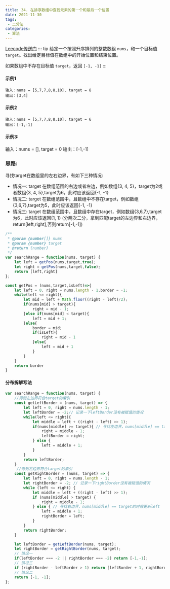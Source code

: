 ```yaml
---
title: 34. 在排序数组中查找元素的第一个和最后一个位置
date: 2021-11-30
tags:
 - 二分法
categories: 
 - 算法
---
```


[Leecode传送门](https://leetcode-cn.com/problems/find-first-and-last-position-of-element-in-sorted-array/on/)
::: tip 
给定一个按照升序排列的整数数组 `nums`，和一个目标值 `target`。找出给定目标值在数组中的开始位置和结束位置。

如果数组中不存在目标值 `target`，返回 `[-1, -1]`
:::

#### 示例1
```
输入：nums = [5,7,7,8,8,10], target = 8
输出：[3,4]
```

#### 示例2
```
输入：nums = [5,7,7,8,8,10], target = 6
输出：[-1,-1]
```
#### 示例3:
输入：nums = [], target = 0
输出：[-1,-1]

### 思路: 
寻找target在数组里的左右边界，有如下三种情况:
- 情况一: target 在数组范围的右边或者左边，例如数组{3, 4, 5}，target为2或者数组{3, 4, 5},target为6，此时应该返回{-1, -1}
- 情况二: target 在数组范围中，且数组中不存在target，例如数组{3,6,7},target为5，此时应该返回{-1, -1}
- 情况三: target 在数组范围中，且数组中存在target，例如数组{3,6,7},target为6，此时应该返回{1, 1}
(分两次二分，拿到匹配target的左边界和右边界，return[left,right],否则return[-1,-1])

``` js
/**
 * @param {number[]} nums
 * @param {number} target
 * @return {number}
 */
var searchRange = function(nums, target) {
    let left = getPos(nums,target,true);
    let right = getPos(nums,target,false);
    return [left,right]
};

const getPos = (nums,target,isLeft)=>{
    let left = 0, right = nums.length - 1,border = -1;
    while(left <= right){
        let mid = left + Math.floor((right - left)/2);
        if(nums[mid] > target){
            right = mid - 1;
        }else if(nums[mid] < target){
            left = mid + 1;
        }else{
            border = mid;
            if(isLeft){
                right = mid - 1
            }else{
                left = mid + 1
            }
        }
    }
    return border
}
```

#### 分布拆解写法
```js
var searchRange = function(nums, target) {
    //得到左边界符合target的索引
    const getLeftBorder = (nums, target) => {
        let left = 0, right = nums.length - 1;
        let leftBorder = -2;// 记录一下leftBorder没有被赋值的情况
        while(left <= right){
            let middle = left + ((right - left) >> 1);
            if(nums[middle] >= target){ // 寻找左边界，nums[middle] == target的时候更新right
                right = middle - 1;
                leftBorder = right;
            } else {
                left = middle + 1;
            }
        }
        return leftBorder;
    }
     //得到右边界符合target的索引
    const getRightBorder = (nums, target) => {
        let left = 0, right = nums.length - 1;
        let rightBorder = -2; // 记录一下rightBorder没有被赋值的情况
        while (left <= right) {
            let middle = left + ((right - left) >> 1);
            if (nums[middle] > target) {
                right = middle - 1;
            } else { // 寻找右边界，nums[middle] == target的时候更新left
                left = middle + 1;
                rightBorder = left;
            }
        }
        return rightBorder;
    }

    let leftBorder = getLeftBorder(nums, target);
    let rightBorder = getRightBorder(nums, target);
    // 情况一
    if(leftBorder === -2 || rightBorder === -2) return [-1,-1];
    // 情况三
    if (rightBorder - leftBorder > 1) return [leftBorder + 1, rightBorder - 1];
    // 情况二
    return [-1, -1];
};
```
